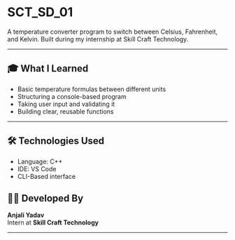 # SCT_SD_01
A temperature converter program to switch between Celsius, Fahrenheit, and Kelvin. Built during my internship at Skill Craft Technology.

---

## 🎓 What I Learned

- Basic temperature formulas between different units
- Structuring a console-based program
- Taking user input and validating it
- Building clear, reusable functions

---

## 🛠️ Technologies Used
- Language: C++
- IDE: VS Code
- CLI-Based interface

## 🧑‍💻 Developed By

**Anjali Yadav**  
Intern at **Skill Craft Technology**

---



